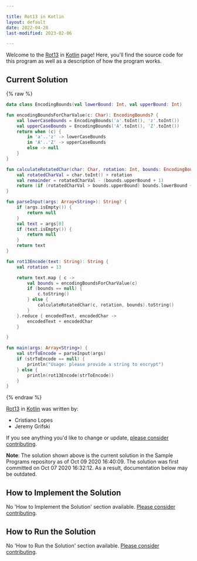 ```yaml
---

title: Rot13 in Kotlin
layout: default
date: 2022-04-28
last-modified: 2023-02-06

---
```


Welcome to the [Rot13](https://sampleprograms.io/projects/rot13) in [Kotlin](https://sampleprograms.io/languages/kotlin) page! Here, you'll find the source code for this program as well as a description of how the program works.

## Current Solution

{% raw %}

```kotlin
data class EncodingBounds(val lowerBound: Int, val upperBound: Int)

fun encodingBoundsForCharValue(c: Char): EncodingBounds? {
    val lowerCaseBounds = EncodingBounds('a'.toInt(), 'z'.toInt())
    val upperCaseBounds = EncodingBounds('A'.toInt(), 'Z'.toInt())
    return when (c) {
        in 'a'..'z' -> lowerCaseBounds
        in 'A'..'Z' -> upperCaseBounds
        else -> null
    }
}

fun calculateRotatedChar(char: Char, rotation: Int, bounds: EncodingBounds): Char {
    val rotatedCharVal = char.toInt() + rotation
    val remainder = rotatedCharVal - (bounds.upperBound + 1)
    return (if (rotatedCharVal > bounds.upperBound) bounds.lowerBound + remainder else rotatedCharVal).toChar()
}

fun parseInput(args: Array<String>): String? {
    if (args.isEmpty()) {
        return null
    }
    val text = args[0]
    if (text.isEmpty()) {
        return null
    }
    return text
}

fun rot13Encode(text: String): String {
    val rotation = 13

    return text.map { c ->
        val bounds = encodingBoundsForCharValue(c)
        if (bounds == null) {
            c.toString()
        } else {
            calculateRotatedChar(c, rotation, bounds).toString()
        }
    }.reduce { encodedText, encodedChar ->
        encodedText + encodedChar
    }

}

fun main(args: Array<String>) {
    val strToEncode = parseInput(args)
    if (strToEncode == null) {
        println("Usage: please provide a string to encrypt")
    } else {
        println(rot13Encode(strToEncode))
    }
}
```

{% endraw %}

[Rot13](https://sampleprograms.io/projects/rot13) in [Kotlin](https://sampleprograms.io/languages/kotlin) was written by:

- Cristiano Lopes
- Jeremy Grifski

If you see anything you'd like to change or update, [please consider contributing](https://github.com/TheRenegadeCoder/sample-programs).

**Note**: The solution shown above is the current solution in the Sample Programs repository as of Oct 09 2020 16:40:09. The solution was first committed on Oct 07 2020 16:32:12. As a result, documentation below may be outdated.

## How to Implement the Solution

No 'How to Implement the Solution' section available. [Please consider contributing](https://github.com/TheRenegadeCoder/sample-programs-website).

## How to Run the Solution

No 'How to Run the Solution' section available. [Please consider contributing](https://github.com/TheRenegadeCoder/sample-programs-website).